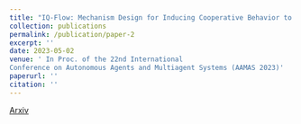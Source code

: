 ```yaml
---
title: "IQ-Flow: Mechanism Design for Inducing Cooperative Behavior to Self-Interested Agents in Sequential Social Dilemmas"
collection: publications
permalink: /publication/paper-2
excerpt: ''
date: 2023-05-02
venue: ' In Proc. of the 22nd International
Conference on Autonomous Agents and Multiagent Systems (AAMAS 2023)'
paperurl: ''
citation: ''
---
```


[Arxiv](https://arxiv.org/abs/2302.14604)